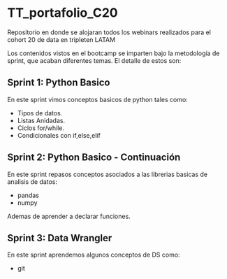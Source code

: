 # TT_portafolio_C20
Repositorio en donde se alojaran todos los webinars realizados para el cohort 20 de data en tripleten LATAM

Los contenidos vistos en el bootcamp se imparten bajo la metodología de sprint, que acaban diferentes temas.
El detalle de estos son:

## Sprint 1: Python Basico
En este sprint vimos conceptos basicos de python tales como:
- Tipos de datos.
- Listas Anidadas.
- Ciclos for/while.
- Condicionales con if,else,elif


## Sprint 2: Python Basico - Continuación
En este sprint repasos conceptos asociados a las librerias basicas de analisis de datos:
- pandas
- numpy

Ademas de aprender a declarar funciones.

## Sprint 3: Data Wrangler
En este sprint aprendemos algunos conceptos de DS como:
- git
